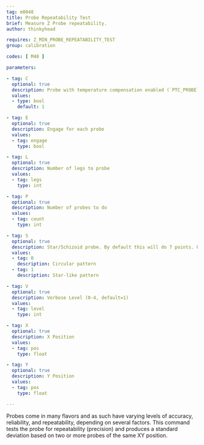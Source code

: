 ```yaml
---
tag: m0048
title: Probe Repeatability Test
brief: Measure Z Probe repeatability.
author: thinkyhead

requires: Z_MIN_PROBE_REPEATABILITY_TEST
group: calibration

codes: [ M48 ]

parameters:

- tag: C
  optional: true
  description: Probe with temperature compensation enabled (`PTC_PROBE`, `PTC_BED`, `PTC_HOTEND`)
  values:
  - type: bool
    default: 1

- tag: E
  optional: true
  description: Engage for each probe
  values:
  - tag: engage
    type: bool

- tag: L
  optional: true
  description: Number of legs to probe
  values:
  - tag: legs
    type: int

- tag: P
  optional: true
  description: Number of probes to do
  values:
  - tag: count
    type: int

- tag: S
  optional: true
  description: Star/Schizoid probe. By default this will do 7 points. Override with `L`.
  values:
  - tag: 0
    description: Circular pattern
  - tag: 1
    description: Star-like pattern

- tag: V
  optional: true
  description: Verbose Level (0-4, default=1)
  values:
  - tag: level
    type: int

- tag: X
  optional: true
  description: X Position
  values:
  - tag: pos
    type: float

- tag: Y
  optional: true
  description: Y Position
  values:
  - tag: pos
    type: float

---
```


Probes come in many flavors and as such have varying levels of accuracy, reliability, and repeatability, depending on several factors. This command tests the probe for repeatability (precision) and produces a standard deviation based on two or more probes of the same XY position.
